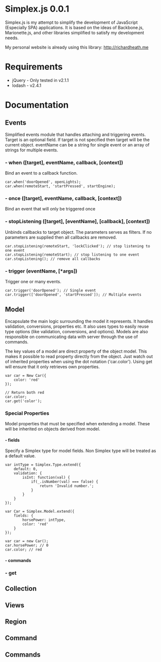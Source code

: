 # Simplex.js 0.0.1

Simplex.js is my attempt to simplify the development of JavaScript (Especially SPA) applications.
It is based on the ideas of Backbone.js, Marionette.js, and other libraries simplified to satisfy my
development needs.

My personal website is already using this library:
http://richardheath.me

# Requirements

 * jQuery - Only tested in v2.1.1
 * lodash - v2.4.1

# Documentation

## Events

Simplified events module that handles attaching and triggering events. Target is an optional field. If target is
not specified then target will be the current object. eventName can be a string for single event or an array of
strings for multiple events.

### - when ([target], eventName, callback, [context])

Bind an event to a callback function.

```
car.when('doorOpened', openLights);
car.when(remoteStart, 'startPressed', startEngine);
```

### - once  ([target], eventName, callback, [context])

Bind an event that will only be triggered once

### - stopListening ([target], [eventName], [callback], [context])

Unbinds callbacks to target object. The parameters serves as filters. If no parameters are supplied then all callbacks are removed.

```
car.stopListening(remoteStart, 'lockClicked'); // stop listening to one event
car.stopListening(remoteStart); // stop listening to one event
car.stopListening(); // remove all callbacks
```

### - trigger (eventName, [*args])

Trigger one or many events.

```
car.trigger('doorOpened'); // Single event
car.trigger(['doorOpened', 'startPressed']); // Multiple events
```

## Model

Encapsulate the main logic surrounding the model it represents. It handles validation, conversions, properties etc.
It also uses types to easily reuse type options (like validation, conversions, and options).
Models are also responsible on communicating data with server through the use of commands.

The key values of a model are direct property of the object model. This makes it possible to read property directly
from the object. Just watch out of inherited properties when using the dot notation ('car.color').
Using get will ensure that it only retrieves own properties.

```
var car = New Car({
    color: 'red'
});

// Return both red
car.color;
car.get('color');
```

### Special Properties

Model properties that must be specified when extending a model. These will be inherited on objects derived from model.

#### - fields

Specify a Simplex type for model fields. Non Simplex type will be treated as a default value.

```
var intType = Simplex.Type.extend({
    default: 0,
    validation: {
        isInt: function(val) {
            if(_.isNumber(val) === false) {
                return 'Invalid number.';
            }
        }
    }
});

var Car = Simplex.Model.extend({
    fields: {
        horsePower: intType,
        color: 'red'
    }
});

var car = new Car();
car.horsePower; // 0
car.color; // red
```

#### - commands



### - get

## Collection

## Views

## Region

## Command

## Commands
